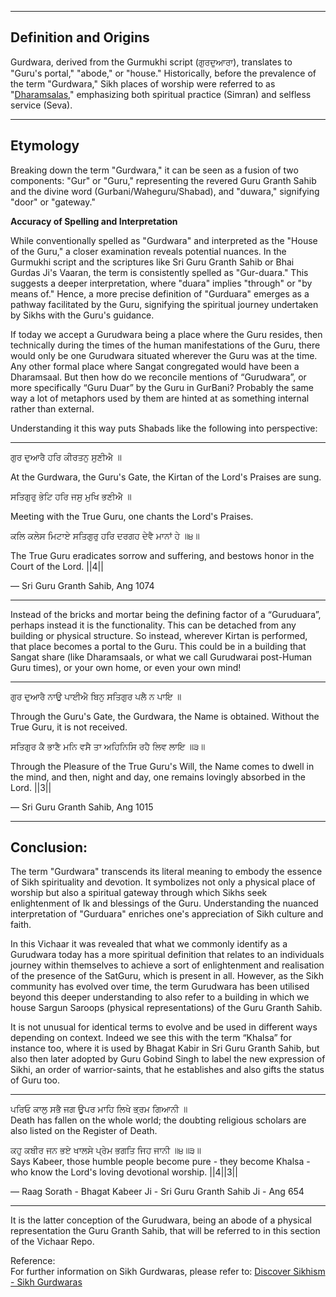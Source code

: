 
---

## Definition and Origins

Gurdwara, derived from the Gurmukhi script (ਗੁਰਦੁਆਰਾ), translates to "Guru's portal," "abode," or "house." Historically, before the prevalence of the term "Gurdwara," Sikh places of worship were referred to as "[Dharamsalas](https://coda.io/d/_dzq30-Dy_ZQ/_sui7I)," emphasizing both spiritual practice (Simran) and selfless service (Seva).


---

## Etymology

Breaking down the term "Gurdwara," it can be seen as a fusion of two components: "Gur" or "Guru," representing the revered Guru Granth Sahib and the divine word (Gurbani/Waheguru/Shabad), and "duwara," signifying "door" or "gateway."


**Accuracy of Spelling and Interpretation**

While conventionally spelled as "Gurdwara" and interpreted as the "House of the Guru," a closer examination reveals potential nuances. In the Gurmukhi script and the scriptures like Sri Guru Granth Sahib or Bhai Gurdas Ji's Vaaran, the term is consistently spelled as "Gur-duara." This suggests a deeper interpretation, where "duara" implies "through" or "by means of." Hence, a more precise definition of "Gurduara" emerges as a pathway facilitated by the Guru, signifying the spiritual journey undertaken by Sikhs with the Guru's guidance.

If today we accept a Gurudwara being a place where the Guru resides, then technically during the times of the human manifestations of the Guru, there would only be one Gurudwara situated wherever the Guru was at the time. Any other formal place where Sangat congregated would have been a Dharamsaal. But then how do we reconcile mentions of “Gurudwara”, or more specifically “Guru Duar” by the Guru in GurBani? Probably the same way a lot of metaphors used by them are hinted at as something internal rather than external.

Understanding it this way puts Shabads like the following into perspective:

---

ਗੁਰ ਦੁਆਰੈ ਹਰਿ ਕੀਰਤਨੁ ਸੁਣੀਐ ॥

At the Gurdwara, the Guru's Gate, the Kirtan of the Lord's Praises are sung.

ਸਤਿਗੁਰੁ ਭੇਟਿ ਹਰਿ ਜਸੁ ਮੁਖਿ ਭਣੀਐ ॥

Meeting with the True Guru, one chants the Lord's Praises.

ਕਲਿ ਕਲੇਸ ਮਿਟਾਏ ਸਤਿਗੁਰੁ ਹਰਿ ਦਰਗਹ ਦੇਵੈ ਮਾਨਾਂ ਹੇ ॥੪॥

The True Guru eradicates sorrow and suffering, and bestows honor in the Court of the Lord. ||4||

— Sri Guru Granth Sahib, Ang 1074

---


Instead of the bricks and mortar being the defining factor of a “Guruduara”, perhaps instead it is the functionality. This can be detached from any building or physical structure. So instead, wherever Kirtan is performed, that place becomes a portal to the Guru. This could be in a building that Sangat share (like Dharamsaals, or what we call Gurudwarai post-Human Guru times), or your own home, or even your own mind!

  
---

ਗੁਰ ਦੁਆਰੈ ਨਾਉ ਪਾਈਐ ਬਿਨੁ ਸਤਿਗੁਰ ਪਲੈ ਨ ਪਾਇ ॥

Through the Guru's Gate, the Gurdwara, the Name is obtained. Without the True Guru, it is not received.

ਸਤਿਗੁਰ ਕੈ ਭਾਣੈ ਮਨਿ ਵਸੈ ਤਾ ਅਹਿਨਿਸਿ ਰਹੈ ਲਿਵ ਲਾਇ ॥੩॥

Through the Pleasure of the True Guru's Will, the Name comes to dwell in the mind, and then, night and day, one remains lovingly absorbed in the Lord. ||3||

  

— Sri Guru Granth Sahib, Ang 1015

---

  
## Conclusion:

The term "Gurdwara" transcends its literal meaning to embody the essence of Sikh spirituality and devotion. It symbolizes not only a physical place of worship but also a spiritual gateway through which Sikhs seek enlightenment of Ik and blessings of the Guru. Understanding the nuanced interpretation of "Gurduara" enriches one's appreciation of Sikh culture and faith.


In this Vichaar it was revealed that what we commonly identify as a Gurudwara today has a more spiritual definition that relates to an individuals journey within themselves to achieve a sort of enlightenment and realisation of the presence of the SatGuru, which is present in all. However, as the Sikh community has evolved over time, the term Gurudwara has been utilised beyond this deeper understanding to also refer to a building in which we house Sargun Saroops (physical representations) of the Guru Granth Sahib.

It is not unusual for identical terms to evolve and be used in different ways depending on context. Indeed we see this with the term “Khalsa” for instance too, where it is used by Bhagat Kabir in Sri Guru Granth Sahib, but also then later adopted by Guru Gobind Singh to label the new expression of Sikhi, an order of warrior-saints, that he establishes and also gifts the status of Guru too.


---


ਪਰਿਓ ਕਾਲੁ ਸਭੈ ਜਗ ਊਪਰ ਮਾਹਿ ਲਿਖੇ ਭ੍ਰਮ ਗਿਆਨੀ ॥  
Death has fallen on the whole world; the doubting religious scholars are also listed on the Register of Death.

  

ਕਹੁ ਕਬੀਰ ਜਨ ਭਏ ਖਾਲਸੇ ਪ੍ਰੇਮ ਭਗਤਿ ਜਿਹ ਜਾਨੀ ॥੪॥੩॥  
Says Kabeer, those humble people become pure - they become Khalsa - who know the Lord's loving devotional worship. ||4||3||


— Raag Sorath - Bhagat Kabeer Ji - Sri Guru Granth Sahib Ji - Ang 654

---


It is the latter conception of the Gurudwara, being an abode of a physical representation the Guru Granth Sahib, that will be referred to in this section of the Vichaar Repo.


Reference:  
For further information on Sikh Gurdwaras, please refer to: [Discover Sikhism - Sikh Gurdwaras](https://www.discoversikhism.com/sikh_gurdwaras/gurdwaras.html)